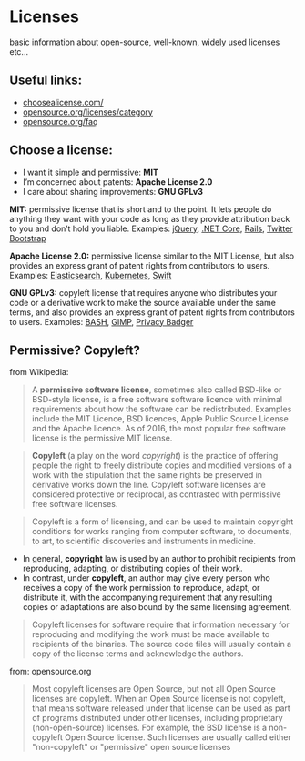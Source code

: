 # Licenses
basic information about open-source, well-known, widely used licenses etc...

## Useful links:
 - [choosealicense.com/](https://choosealicense.com/)
 - [opensource.org/licenses/category](https://opensource.org/licenses/category)
 - [opensource.org/faq](https://opensource.org/faq)

## Choose a license:
 - I want it simple and permissive: **MIT**
 - I’m concerned about patents: **Apache License 2.0**
 - I care about sharing improvements: **GNU GPLv3**

**MIT:** permissive license that is short and to the point. It lets people do anything they want with your code as long as they provide attribution back to you and don’t hold you liable. Examples: [jQuery](https://github.com/jquery/jquery/blob/master/LICENSE.txt), [.NET Core](https://github.com/dotnet/corefx/blob/master/LICENSE.TXT), [Rails](https://github.com/rails/rails/blob/master/activerecord/MIT-LICENSE), [Twitter Bootstrap](https://github.com/twbs/bootstrap/blob/v4-dev/LICENSE)

**Apache License 2.0:** permissive license similar to the MIT License, but also provides an express grant of patent rights from contributors to users. Examples: [Elasticsearch](https://github.com/elastic/elasticsearch/blob/master/LICENSE.txt), [Kubernetes](https://github.com/kubernetes/kubernetes/blob/master/LICENSE), [Swift](https://github.com/apple/swift/blob/master/LICENSE.txt)

**GNU GPLv3:** copyleft license that requires anyone who distributes your code or a derivative work to make the source available under the same terms, and also provides an express grant of patent rights from contributors to users. Examples: [BASH](https://git.savannah.gnu.org/cgit/bash.git/tree/COPYING), [GIMP](https://git.gnome.org/browse/gimp/tree/COPYING), [Privacy Badger](https://github.com/EFForg/privacybadgerfirefox/blob/master/LICENSE)

## Permissive? Copyleft?
from Wikipedia:
> A **permissive software license**, sometimes also called BSD-like or BSD-style license, is a free software software licence with minimal requirements about how the software can be redistributed. Examples include the MIT Licence, BSD licences, Apple Public Source License and the Apache licence. As of 2016, the most popular free software license is the permissive MIT license.


> **Copyleft** (a play on the word *copyright*) is the practice of offering people the right to freely distribute copies and modified versions of a work with the stipulation that the same rights be preserved in derivative works down the line. Copyleft software licenses are considered protective or reciprocal, as contrasted with permissive free software licenses.

>Copyleft is a form of licensing, and can be used to maintain copyright conditions for works ranging from computer software, to documents, to art, to scientific discoveries and instruments in medicine.
 - In general, **copyright** law is used by an author to prohibit recipients from reproducing, adapting, or distributing copies of their work.
 - In contrast, under **copyleft**, an author may give every person who receives a copy of the work permission to reproduce, adapt, or distribute it, with the accompanying requirement that any resulting copies or adaptations are also bound by the same licensing agreement.

>Copyleft licenses for software require that information necessary for reproducing and modifying the work must be made available to recipients of the binaries. The source code files will usually contain a copy of the license terms and acknowledge the authors.

from: opensource.org
>Most copyleft licenses are Open Source, but not all Open Source licenses are copyleft. When an Open Source license is not copyleft, that means software released under that license can be used as part of programs distributed under other licenses, including proprietary (non-open-source) licenses. For example, the BSD license is a non-copyleft Open Source license. Such licenses are usually called either "non-copyleft" or "permissive" open source licenses
